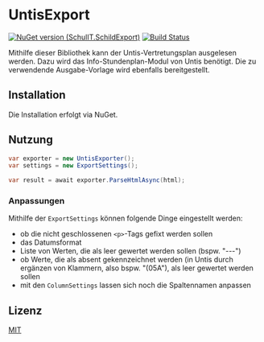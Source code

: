 # UntisExport

[![NuGet version (SchulIT.SchildExport)](https://img.shields.io/nuget/v/SchulIT.UntisExport.svg?style=flat-square)](https://www.nuget.org/packages/SchulIT.UntisExport/)
[![Build Status](https://dev.azure.com/schulit/UntisExport/_apis/build/status/SchulIT.UntisExport?branchName=master)](https://dev.azure.com/schulit/UntisExport/_build/latest?definitionId=1&branchName=master)

Mithilfe dieser Bibliothek kann der Untis-Vertretungsplan ausgelesen werden. Dazu wird das Info-Stundenplan-Modul von Untis benötigt. Die zu verwendende Ausgabe-Vorlage wird ebenfalls bereitgestellt.

## Installation

Die Installation erfolgt via NuGet.

## Nutzung

```csharp
var exporter = new UntisExporter();
var settings = new ExportSettings();

var result = await exporter.ParseHtmlAsync(html);
```
### Anpassungen

Mithilfe der `ExportSettings` können folgende Dinge eingestellt werden:

* ob die nicht geschlossenen `<p>`-Tags gefixt werden sollen
* das Datumsformat
* Liste von Werten, die als leer gewertet werden sollen (bspw. "---")
* ob Werte, die als absent gekennzeichnet werden (in Untis durch ergänzen von Klammern, also bspw. "(05A"), als leer gewertet werden sollen
* mit den `ColumnSettings` lassen sich noch die Spaltennamen anpassen

## Lizenz

[MIT](./LICENSE.md)